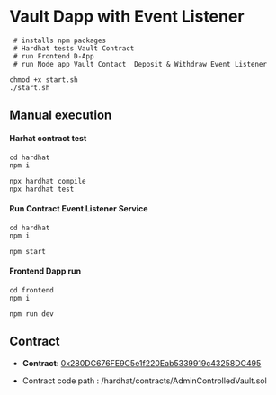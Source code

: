 # Vault Dapp with Event Listener


```shell
 # installs npm packages
 # Hardhat tests Vault Contract 
 # run Frontend D-App
 # run Node app Vault Contact  Deposit & Withdraw Event Listener 

chmod +x start.sh
./start.sh
```
<!-- 
Windows

```shell
bash start.sh
``` -->



## Manual execution
#### Harhat contract test
```shell
cd hardhat
npm i

npx hardhat compile
npx hardhat test
```

#### Run Contract Event Listener Service
```shell
cd hardhat
npm i

npm start
```


#### Frontend Dapp run
```shell
cd frontend
npm i

npm run dev
```

## Contract

<!-- - **Admin Private Key**: `0xf309a339e9123251c37c3278b76c13eef4c9630b8905e553b4e0f4d3b74315be` -->
- **Contract**: [0x280DC676FE9C5e1f220Eab5339919c43258DC495](https://testnet.bscscan.com/address/0x280dc676fe9c5e1f220eab5339919c43258dc495)

- Contract code path :  /hardhat/contracts/AdminControlledVault.sol


